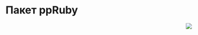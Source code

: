 # Пакет ppRuby

<img src="https://raw.github.com/shikhalev/ppruby/master/img/logo.png" align="right">



